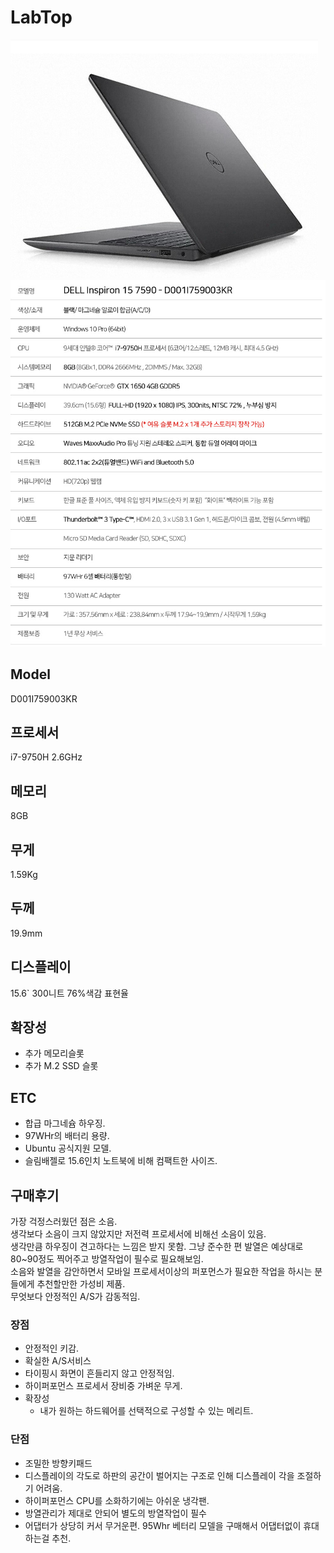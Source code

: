 # LabTop

![](../resource/img/inspiron.png)
![](../resource/img/inspiron2.png)


## Model
D001I759003KR
## 프로세서
i7-9750H 2.6GHz
## 메모리
8GB
## 무게
1.59Kg
## 두께
19.9mm

## 디스플레이
15.6` 300니트 76%색감 표현율

## 확장성
- 추가 메모리슬롯
- 추가 M.2 SSD 슬롯

## ETC
- 합급 마그네슘 하우징.
- 97WHr의 배터리 용량.
- Ubuntu 공식지원 모델.
- 슬림배젤로 15.6인치 노트북에 비해 컴팩트한 사이즈.


## 구매후기

가장 걱정스러웠던 점은 소음.  
생각보다 소음이 크지 않았지만 저전력 프로세서에 비해선 소음이 있음.  
생각만큼 하우징이 견고하다는 느낌은 받지 못함. 그냥 준수한 편
발열은 예상대로 80~90정도 찍어주고 방열작업이 필수로 필요해보임.  
소음와 발열을 감안하면서 모바일 프로세서이상의 퍼포먼스가 필요한 작업을 하시는 분들에게 추천할만한 가성비 제품.  
무엇보다 안정적인 A/S가 감동적임.



### 장점
- 안정적인 키감.
- 확실한 A/S서비스
- 타이핑시 화면이 흔들리지 않고 안정적임.
- 하이퍼포먼스 프로세서 장비중 가벼운 무게.
- 확장성
    - 내가 원하는 하드웨어를 선택적으로 구성할 수 있는 메리트.


### 단점
- 조밀한 방향키패드
- 디스플레이의 각도로 하판의 공간이 벌어지는 구조로 인해 디스플레이 각을 조절하기 어려움.
- 하이퍼포먼스 CPU를 소화하기에는 아쉬운 냉각팬.
- 방열관리가 제대로 안되어 별도의 방열작업이 필수
- 어댑터가 상당히 커서 무거운편. 95Whr 베터리 모델을 구매해서 어댑터없이 휴대하는걸 추천.
